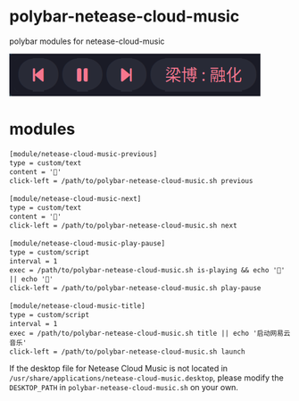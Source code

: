 # polybar-netease-cloud-music

polybar modules for netease-cloud-music

![polybar-netease-cloud-music](./screenshot.png)

# modules

```
[module/netease-cloud-music-previous]
type = custom/text
content = ''
click-left = /path/to/polybar-netease-cloud-music.sh previous

[module/netease-cloud-music-next]
type = custom/text
content = ''
click-left = /path/to/polybar-netease-cloud-music.sh next

[module/netease-cloud-music-play-pause]
type = custom/script
interval = 1
exec = /path/to/polybar-netease-cloud-music.sh is-playing && echo '' || echo ''
click-left = /path/to/polybar-netease-cloud-music.sh play-pause

[module/netease-cloud-music-title]
type = custom/script
interval = 1
exec = /path/to/polybar-netease-cloud-music.sh title || echo '启动网易云音乐'
click-left = /path/to/polybar-netease-cloud-music.sh launch
```

If the desktop file for Netease Cloud Music is not located in `/usr/share/applications/netease-cloud-music.desktop`, please modify the `DESKTOP_PATH` in `polybar-netease-cloud-music.sh` on your own.
